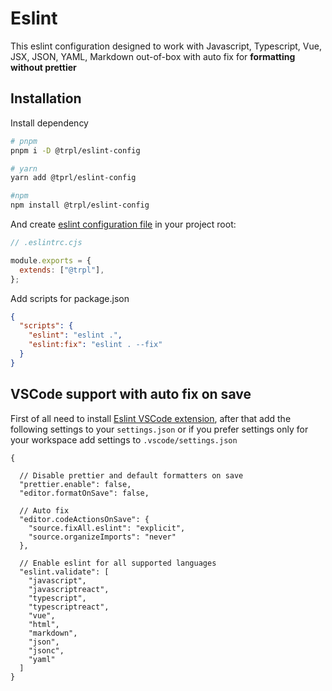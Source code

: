 # Eslint

This eslint configuration designed to work with Javascript, Typescript, Vue, JSX, JSON, YAML, Markdown out-of-box with auto fix for **formatting without prettier**

## Installation

Install dependency

```sh
# pnpm
pnpm i -D @trpl/eslint-config

# yarn
yarn add @tprl/eslint-config

#npm
npm install @trpl/eslint-config
```

And create [eslint configuration file](https://eslint.org/docs/latest/use/configure/configuration-files-deprecated) in your project root:

```js
// .eslintrc.cjs

module.exports = {
  extends: ["@trpl"],
};
```
Add scripts for package.json

```json
{
  "scripts": {
    "eslint": "eslint .",
    "eslint:fix": "eslint . --fix"
  }
}
```

## VSCode support with auto fix on save

First of all need to install [Eslint VSCode extension](https://marketplace.visualstudio.com/items?itemName=dbaeumer.vscode-eslint), after that add the following settings to your `settings.json` or if you prefer settings only for your workspace add settings to `.vscode/settings.json`

```jsonc
{

  // Disable prettier and default formatters on save
  "prettier.enable": false,
  "editor.formatOnSave": false,

  // Auto fix
  "editor.codeActionsOnSave": {
    "source.fixAll.eslint": "explicit",
    "source.organizeImports": "never"
  },

  // Enable eslint for all supported languages
  "eslint.validate": [
    "javascript",
    "javascriptreact",
    "typescript",
    "typescriptreact",
    "vue",
    "html",
    "markdown",
    "json",
    "jsonc",
    "yaml"
  ]
}
```
